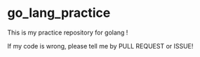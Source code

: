 # go_lang_practice

 
This is my practice repository for golang !
 

If my code is wrong, please tell me by PULL REQUEST or ISSUE!
